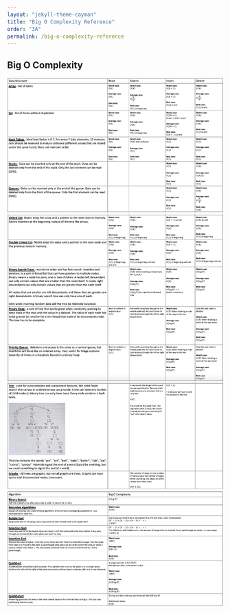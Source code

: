 ```yaml
---
layout: "jekyll-theme-cayman"
title: "Big O Complexity Reference"
order: "3A"
permalink: /big-o-complexity-reference
---
```


## Big O Complexity

![1](./images/big-o-data-structures-1.png)
![2](./images/big-o-data-structures-2.png)
![3](./images/big-o-data-structures-3.png)
![4](./images/big-o-algorithmes.png)
